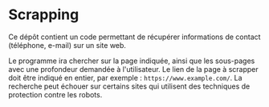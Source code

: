 # Scrapping
Ce dépôt contient un code permettant de récupérer informations de contact
(téléphone, e-mail) sur un site web.

Le programme ira chercher sur la page indiquée, ainsi que les sous-pages
avec une profondeur demandée à l'utilisateur. Le lien de la page à scrapper doit être indiqué en entier,
par exemple : `https://www.example.com/`. La recherche peut échouer sur certains sites qui
utilisent des techniques de protection contre les robots.

